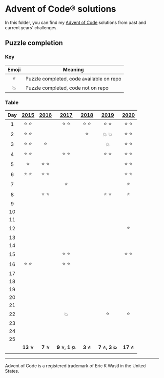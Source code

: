 # Advent of Code® solutions

In this folder, you can find my [Advent of Code](https://adventofcode.com/) solutions from past and current years' challenges.

## Puzzle completion

### Key

| Emoji  | Meaning                                  |
| :----: | ---------------------------------------- |
| :star: | Puzzle completed, code available on repo |
| :boom: | Puzzle completed, code not on repo       |

### Table

|  Day  | [2015](https://adventofcode.com/2015) | [2016](https://adventofcode.com/2016) | [2017](https://adventofcode.com/2017) | [2018](https://adventofcode.com/2018) | [2019](https://adventofcode.com/2019) | [2020](https://adventofcode.com/2020) |
| :---: | :-----------------------------------: | :-----------------------------------: | :-----------------------------------: | :-----------------------------------: | :-----------------------------------: | :-----------------------------------: |
|   1   |             :star: :star:             |                                       |             :star: :star:             |             :star: :star:             |             :star: :star:             |             :star: :star:             |
|   2   |             :star: :star:             |                                       |                                       |                :star:                 |             :boom: :boom:             |             :star: :star:             |
|   3   |             :star: :star:             |                :star:                 |                                       |                                       |                :boom:                 |             :star: :star:             |
|   4   |             :star: :star:             |                                       |             :star: :star:             |                                       |             :star: :star:             |             :star: :star:             |
|   5   |                :star:                 |             :star: :star:             |                                       |                                       |                                       |             :star: :star:             |
|   6   |             :star: :star:             |             :star: :star:             |                                       |                                       |                                       |             :star: :star:             |
|   7   |                                       |                                       |                :star:                 |                                       |                                       |                :star:                 |
|   8   |                                       |             :star: :star:             |                                       |                                       |             :star: :star:             |                :star:                 |
|   9   |                                       |                                       |                                       |                                       |                                       |                                       |
|  10   |                                       |                                       |                                       |                                       |                                       |                                       |
|  11   |                                       |                                       |                                       |                                       |                                       |                                       |
|  12   |                                       |                                       |                                       |                                       |                                       |                :star:                 |
|  13   |                                       |                                       |                                       |                                       |                                       |                                       |
|  14   |                                       |                                       |                                       |                                       |                                       |                                       |
|  15   |                                       |                                       |             :star: :star:             |                                       |                                       |             :star: :star:             |
|  16   |             :star: :star:             |                                       |             :star: :star:             |                                       |                                       |                                       |
|  17   |                                       |                                       |                                       |                                       |                                       |                                       |
|  18   |                                       |                                       |                                       |                                       |                                       |                                       |
|  19   |                                       |                                       |                                       |                                       |                                       |                                       |
|  20   |                                       |                                       |                                       |                                       |                                       |                                       |
|  21   |                                       |                                       |                                       |                                       |                                       |                                       |
|  22   |                                       |                                       |                :boom:                 |                                       |                :star:                 |                :star:                 |
|  23   |                                       |                                       |                                       |                                       |                                       |                                       |
|  24   |                                       |                                       |                                       |                                       |                                       |                                       |
|  25   |                                       |                                       |                                       |                                       |                                       |                                       |
|       |             **13 :star:**             |             **7 :star:**              |        **9 :star:, 1 :boom:**         |             **3 :star:**              |        **7 :star:, 3 :boom:**         |             **17 :star:**             |

---

Advent of Code is a registered trademark of Eric K Wastl in the United States.
